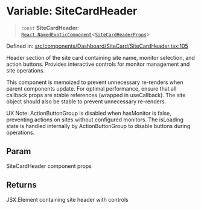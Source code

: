 # Variable: SiteCardHeader

> `const` **SiteCardHeader**: [`React.NamedExoticComponent`](https://github.com/DefinitelyTyped/DefinitelyTyped/blob/80449050d0e5e84f44ffa3fd3dc5651e4747e589/types/react/index.d.ts#L571)\<[`SiteCardHeaderProps`](../interfaces/SiteCardHeaderProps.md)\>

Defined in: [src/components/Dashboard/SiteCard/SiteCardHeader.tsx:105](https://github.com/Nick2bad4u/Uptime-Watcher/blob/main/src/components/Dashboard/SiteCard/SiteCardHeader.tsx#L105)

Header section of the site card containing site name, monitor selection, and
action buttons. Provides interactive controls for monitor management and site
operations.

This component is memoized to prevent unnecessary re-renders when parent
components update. For optimal performance, ensure that all callback props
are stable references (wrapped in useCallback). The site object should also
be stable to prevent unnecessary re-renders.

UX Note: ActionButtonGroup is disabled when hasMonitor is false, preventing
actions on sites without configured monitors. The isLoading state is handled
internally by ActionButtonGroup to disable buttons during operations.

## Param

SiteCardHeader component props

## Returns

JSX.Element containing site header with controls
